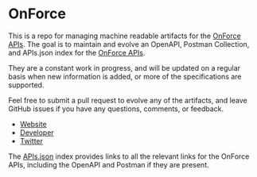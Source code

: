 # OnForceThis is a repo for managing machine readable artifacts for the [OnForce APIs](http://www.onforce.com/developer/). The goal is to maintain and evolve an OpenAPI, Postman Collection, and APIs.json index for the [OnForce APIs](http://www.onforce.com/developer/).They are a constant work in progress, and will be updated on a regular basis when new information is added, or more of the specifications are supported.Feel free to submit a pull request to evolve any of the artifacts, and leave GitHub issues if you have any questions, comments, or feedback.- [Website](http://www.onforce.com/developer/)- [Developer](http://www.onforce.com/developer/)- [Twitter](https://twitter.com/onforce)The [APIs.json](https://github.com/api-evangelist/onforce/blob/master/apis.json) index provides links to all the relevant links for the OnForce APIs, including the OpenAPI and Postman if they are present.